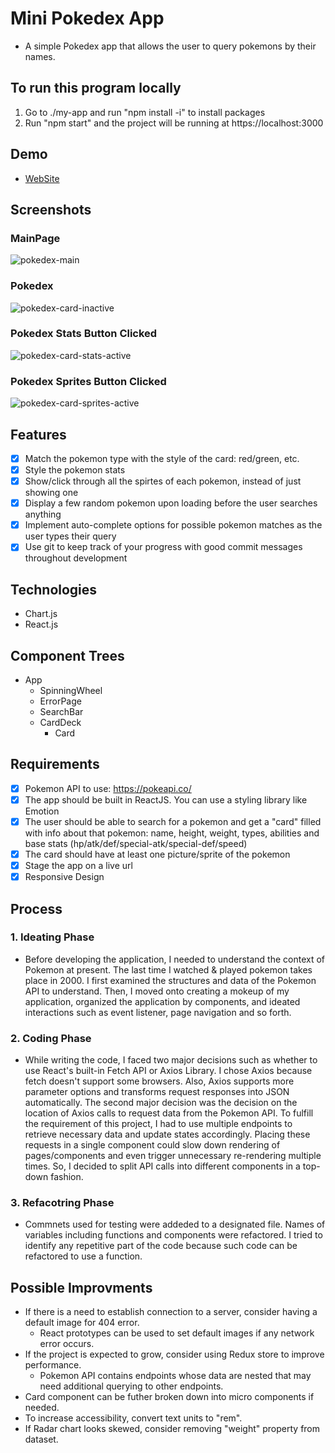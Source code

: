# Mini Pokedex App
- A simple Pokedex app that allows the user to query pokemons by their names.

## To run this program locally
1. Go to ./my-app and run "npm install -i" to install packages
2. Run "npm start" and the project will be running at https://localhost:3000

## Demo
 - [WebSite](https://freewebhosting-bda42.web.app/)

## Screenshots
### MainPage
<img src="https://github.com/danlee0528/Pokedex-Mini/blob/main/my-app/src/assets/pokedex-main.PNG" alt="pokedex-main"/>

### Pokedex  
<img src="https://github.com/danlee0528/Pokedex-Mini/blob/main/my-app/src/assets/pokedex-card-inactive.PNG" alt="pokedex-card-inactive"/>

### Pokedex Stats Button Clicked
<img src="https://github.com/danlee0528/Pokedex-Mini/blob/main/my-app/src/assets/pokedex-card-stats-active.PNG" alt="pokedex-card-stats-active"/>

### Pokedex Sprites Button Clicked
<img src="https://github.com/danlee0528/Pokedex-Mini/blob/main/my-app/src/assets/pokedex-card-sprites-active.PNG" alt="pokedex-card-sprites-active"/>

## Features
- [x] Match the pokemon type with the style of the card: red/green, etc.
- [x] Style the pokemon stats
- [x] Show/click through all the spirtes of each pokemon, instead of just showing one
- [x] Display a few random pokemon upon loading before the user searches anything
- [x] Implement auto-complete options for possible pokemon matches as the user types their query
- [x] Use git to keep track of your progress with good commit messages throughout development

## Technologies
- Chart.js
- React.js

## Component Trees
- App
    - SpinningWheel
    - ErrorPage
    - SearchBar
    - CardDeck
        - Card

## Requirements
- [x] Pokemon API to use: https://pokeapi.co/
- [x] The app should be built in ReactJS. You can use a styling library like Emotion
- [x] The user should be able to search for a pokemon and get a "card" filled with info about that pokemon: name, height, weight, types, abilities and base stats (hp/atk/def/special-atk/special-def/speed)
- [x] The card should have at least one picture/sprite of the pokemon
- [x] Stage the app on a live url
- [x] Responsive Design

## Process
### 1. Ideating Phase
- Before developing the application, I needed to understand the context of Pokemon at present. The last time I watched & played pokemon takes place in 2000. I first examined the structures and data of the Pokemon API to understand. Then, I moved onto creating a mokeup of my application, organized the application by components, and ideated interactions such as event listener, page navigation and so forth.

### 2. Coding Phase
- While writing the code, I faced two major decisions such as whether to use React's built-in Fetch API or Axios Library. I chose Axios because fetch doesn't support some browsers. Also, Axios supports more parameter options and transforms request responses into JSON automatically. The second major decision was the decision on the location of Axios calls to request data from the Pokemon API. To fulfill the requirement of this project, I had to use multiple endpoints to retrieve necessary data and update states accordingly. Placing these requests in a single component could slow down rendering of pages/components and even trigger unnecessary re-rendering multiple times. So, I decided to split API calls into different components in a top-down fashion. 

### 3. Refacotring Phase
- Commnets used for testing were addeded to a designated file. Names of variables including functions and components were refactored. I tried to identify any repetitive part of the code because such code can be refactored to use a function.


## Possible Improvments
- If there is a need to establish connection to a server, consider having a default image for 404 error.
    - React prototypes can be used to set default images if any network error occurs.
- If the project is expected to grow, consider using Redux store to improve performance.
    - Pokemon API contains endpoints whose data are nested that may need additional querying to other endpoints.
- Card component can be futher broken down into micro components if needed.
- To increase accessibility, convert text units to "rem".
- If Radar chart looks skewed, consider removing "weight" property from dataset.
